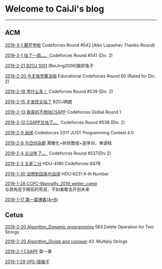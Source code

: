 # Welcome to CaiJi's blog

------------------------
## ACM

[2019-3-1 要开学啦](./Blog/ACM/2019/3/2019-3-2.md) Codeforces Round #542 \[Alex Lopashev Thanks-Round\]

[2019-3-1 咕了一周。。。](./Blog/ACM/2019/3/2019-3-1.md)Codeforces Round #541 (Div. 2)

[2019-2-21 BZOJ 1001](./Blog/ACM/2019/2/2019-2-21_bzoj_1001.md) \[BeiJing2006\]狼抓兔子

[2019-2-20 今天我学算法啦](./Blog/ACM/2019/2/2019-2-20.md) Educational Codeforces Round 60 (Rated for Div. 2)

[2019-2-18 学什么车！](./Blog/ACM/2019/2/2019-2-18.md) Codeforces Round #539 (Div. 2)

[2019-2-15 才发现又咕了](./Blog/ACM/2019/2/2019-2-15.md) BZOJ两题

[2019-2-13 我真的不想咕CSAPP](./Blog/ACM/2019/2/2019-2-13.md) Codeforces Global Round 1

[2019-2-12 CSAPP又咕了。。](./Blog/ACM/2019/2/2019-2-12.md) Codeforces Round #538 (Div. 2)

[2019-2-9 自闭](./Blog/ACM/2019/2/2019-2-9.md) Codedorces 2017 JUST Programming Contest 4.0

[2019-2-8 今日份杂题](./Blog/ACM/2019/2/2019-2-8.md) 离散化+树状数组+逆序对，单调栈

[2019-2-4 又过年了。。](./Blog/ACM/2019/2/2019-2-4.md) Codeforces Round \#537(Div 2)

[2019-2-3 又是二分](./Blog/ACM/2019/2/2019-2-3.md) HDU-4190 Codeforces-847B

[2019-1-30 没想到回来也自闭](./Blog/ACM/2019/1/2019-1-30.md) HDU-6231 K-th Number

[2019-1-28 CCPC-Wannafly_2019_winter_camp](./Blog/ACM/ccpc-wannafly/2019_winter_camp/camp.md)<br />
与其拘泥于眼前的苟且，不如勇敢去开创未来

[2019-1-17 第一篇博客(A+B)](./Blog/ACM/someproblem/2019-1-17.md)

## Cetus

[2019-2-20 Algorithm_Dynamic programming](./Blog/Cetus/2019/2/2019-2-20_Algorithm_leetCode583.md) 583.Delete Operation for Two Strings

[2019-2-20 Algorithm_Divide and conquer](./Blog/Cetus/2019/2/2019-2-20_Algorithm_leetCode43.md) 43. Multiply Strings

[2019-2-1 CSAPP](./Blog/Cetus/2019/2/2019-2-1_CSAPP.md) 第一章

[2019-1-29 VPS-搭梯子](./Blog/Cetus/2019/1/2019-1-29_vps.md)